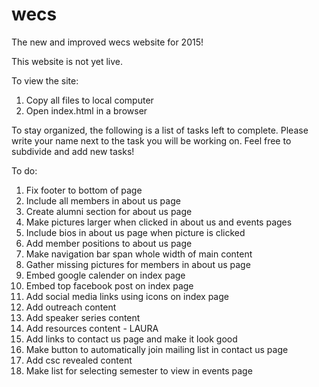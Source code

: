 # wecs
The new and improved wecs website for 2015!

This website is not yet live.

To view the site:
  1. Copy all files to local computer
  2. Open index.html in a browser
  
To stay organized, the following is a list of tasks left to complete.
Please write your name next to the task you will be working on. Feel free to subdivide and add new tasks!

To do:
  1. Fix footer to bottom of page
  2. Include all members in about us page
  3. Create alumni section for about us page
  4. Make pictures larger when clicked in about us and events pages
  5. Include bios in about us page when picture is clicked
  6. Add member positions to about us page
  7. Make navigation bar span whole width of main content
  8. Gather missing pictures for members in about us page
  9. Embed google calender on index page
  10. Embed top facebook post on index page
  11. Add social media links using icons on index page
  12. Add outreach content
  13. Add speaker series content
  14. Add resources content - LAURA
  15. Add links to contact us page and make it look good
  16. Make button to automatically join mailing list in contact us page
  17. Add csc revealed content
  18. Make list for selecting semester to view in events page
